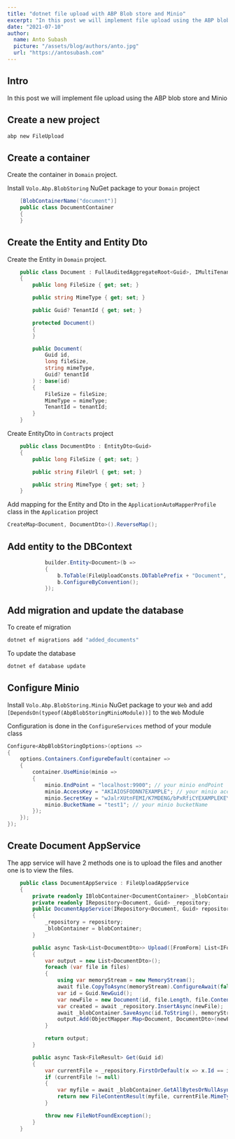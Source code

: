 ```yaml
---
title: "dotnet file upload with ABP Blob store and Minio"
excerpt: "In this post we will implement file upload using the ABP blob store and Minio"
date: "2021-07-10"
author:
  name: Anto Subash
  picture: "/assets/blog/authors/anto.jpg"
  url: "https://antosubash.com"
---
```


## Intro

In this post we will implement file upload using the ABP blob store and Minio

## Create a new project

```bash
abp new FileUpload
```

## Create a container

Create the container in `Domain` project.

Install `Volo.Abp.BlobStoring` NuGet package to your `Domain` project

```cs
    [BlobContainerName("document")]
    public class DocumentContainer
    {
    }
```

## Create the Entity and Entity Dto

Create the Entity in `Domain` project.

```cs
    public class Document : FullAuditedAggregateRoot<Guid>, IMultiTenant
    {
        public long FileSize { get; set; }

        public string MimeType { get; set; }

        public Guid? TenantId { get; set; }

        protected Document()
        {
        }

        public Document(
            Guid id,
            long fileSize,
            string mimeType,
            Guid? tenantId
        ) : base(id)
        {
            FileSize = fileSize;
            MimeType = mimeType;
            TenantId = tenantId;
        }
    }
```

Create EntityDto in `Contracts` project

```cs
    public class DocumentDto : EntityDto<Guid>
    {
        public long FileSize { get; set; }

        public string FileUrl { get; set; }

        public string MimeType { get; set; }
    }
```

Add mapping for the Entity and Dto in the `ApplicationAutoMapperProfile` class in the `Application` project

```cs
CreateMap<Document, DocumentDto>().ReverseMap();
```

## Add entity to the DBContext

```cs
            builder.Entity<Document>(b =>
            {
                b.ToTable(FileUploadConsts.DbTablePrefix + "Document", FileUploadConsts.DbSchema);
                b.ConfigureByConvention();
            });
```

## Add migration and update the database

To create ef migration

```bash
dotnet ef migrations add "added_documents"
```

To update the database

```bash
dotnet ef database update
```

## Configure Minio

Install `Volo.Abp.BlobStoring.Minio` NuGet package to your `Web` and add `[DependsOn(typeof(AbpBlobStoringMinioModule))]` to the `Web` Module

Configuration is done in the `ConfigureServices` method of your module class

```cs
Configure<AbpBlobStoringOptions>(options =>
{
    options.Containers.ConfigureDefault(container =>
    {
        container.UseMinio(minio =>
        {
            minio.EndPoint = "localhost:9900"; // your minio endPoint
            minio.AccessKey = "AKIAIOSFODNN7EXAMPLE"; // your minio accessKey
            minio.SecretKey = "wJalrXUtnFEMI/K7MDENG/bPxRfiCYEXAMPLEKEY"; // your minio secretKey
            minio.BucketName = "test1"; // your minio bucketName
        });
    });
});
```

## Create Document AppService

The app service will have 2 methods one is to upload the files and another one is to view the files.

```cs
    public class DocumentAppService : FileUploadAppService
    {
        private readonly IBlobContainer<DocumentContainer> _blobContainer;
        private readonly IRepository<Document, Guid> _repository;
        public DocumentAppService(IRepository<Document, Guid> repository, IBlobContainer<DocumentContainer> blobContainer)
        {
            _repository = repository;
            _blobContainer = blobContainer;
        }

        public async Task<List<DocumentDto>> Upload([FromForm] List<IFormFile> files)
        {
            var output = new List<DocumentDto>();
            foreach (var file in files)
            {
                using var memoryStream = new MemoryStream();
                await file.CopyToAsync(memoryStream).ConfigureAwait(false);
                var id = Guid.NewGuid();
                var newFile = new Document(id, file.Length, file.ContentType, CurrentTenant.Id);
                var created = await _repository.InsertAsync(newFile);
                await _blobContainer.SaveAsync(id.ToString(), memoryStream.ToArray()).ConfigureAwait(false);
                output.Add(ObjectMapper.Map<Document, DocumentDto>(newFile));
            }

            return output;
        }

        public async Task<FileResult> Get(Guid id)
        {
            var currentFile = _repository.FirstOrDefault(x => x.Id == id);
            if (currentFile != null)
            {
                var myfile = await _blobContainer.GetAllBytesOrNullAsync(id.ToString());
                return new FileContentResult(myfile, currentFile.MimeType);
            }

            throw new FileNotFoundException();
        }
    }
```
